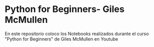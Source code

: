 # Python for Beginners- Giles McMullen

En este repositorio coloco los Notebooks realizados durante el curso "Python for Beginners" de Giles McMullen en Youtube
